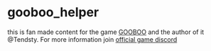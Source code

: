 # gooboo_helper
this is fan made content for the game <a href="https://tendsty.github.io/gooboo/">GOOBOO</a> and the author of it @Tendsty. For more information join <a href="https://discord.gg/SQ2zFfrxXT">official game discord</a>
